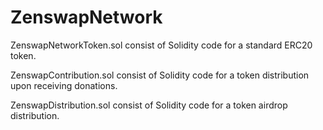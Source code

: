 # ZenswapNetwork

ZenswapNetworkToken.sol consist of Solidity code for a standard ERC20 token.

ZenswapContribution.sol consist of Solidity code for a token distribution upon receiving donations.

ZenswapDistribution.sol consist of Solidity code for a token airdrop distribution.
